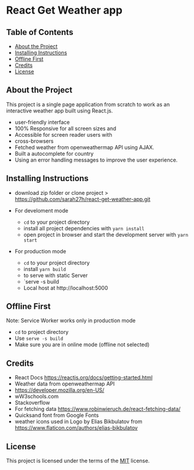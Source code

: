 React Get Weather app
===============================

## Table of Contents

* [About the Project](#about-the-project)
* [Installing Instructions](#installing-instructions)
* [ Offline First ](#offline-first)
* [Credits](#credits)
* [License](#license)

## About the Project

This project is a single page application from scratch to work as an interactive weather app built using React.js. 
- user-friendly interface
- 100% Responsive for all screen sizes and 
- Accessible for screen reader users with 
- cross-browsers
- Fetched weather from  openweathermap API using AJAX.
- Built a autocomplete for country
- Using an error handling messages to improve the user experience.

## Installing Instructions 

- download zip folder or clone project > https://github.com/sarah27h/react-get-weather-app.git

- For develoment mode
    - `cd` to your project directory
    - install all project dependencies with `yarn install`
    - open project in browser and start the development server with `yarn start`

- For production mode
    - `cd` to your project directory
    - install `yarn build`
    - to serve with static Server
    - `serve -s build
    - Local host at http://localhost:5000


## Offline First

Note: Service Worker works only in production mode
- `cd` to project directory
- Use `serve -s build`
- Make sure you are in online mode (offline not selected)

## Credits

- React Docs https://reactjs.org/docs/getting-started.html
- Weather data from openweathermap API
- https://developer.mozilla.org/en-US/
- wW3schools.com
- Stackoverflow
- For fetching data https://www.robinwieruch.de/react-fetching-data/
- Quicksand font from Google Fonts
- weather icons used in Logo by Elias Bikbulatov from https://www.flaticon.com/authors/elias-bikbulatov

## License

This project is licensed under the terms of the <a href="https://choosealicense.com/licenses/mit/" rel="nofollow">MIT</a> license.
